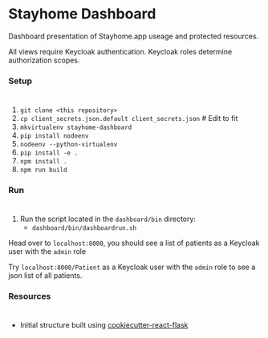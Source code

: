 # Stayhome Dashboard

Dashboard presentation of Stayhome.app useage and protected resources.

All views require Keycloak authentication.  Keycloak roles determine authorization scopes.

### Setup
#
1) `git clone <this repository>`
2) `cp client_secrets.json.default client_secrets.json`  # Edit to fit
3) `mkvirtualenv stayhome-dashboard`
4) `pip install nodeenv`
5) `nodeenv --python-virtualenv`
6) `pip install -e .`
7) `npm install .`
8) `npm run build`

### Run
#
1) Run the script located in the `dashboard/bin` directory:
   * `dashboard/bin/dashboardrun.sh`

Head over to `localhost:8000`, you should see a list of patients as a Keycloak user with the `admin` role

Try `localhost:8000/Patient` as a Keycloak user with the `admin` role to see
a json list of all patients.

### Resources
#
* Initial structure built using [cookiecutter-react-flask](https://github.com/arberx/cookiecutter-react-flask)
